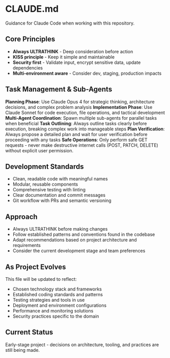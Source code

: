 # CLAUDE.md

Guidance for Claude Code when working with this repository.

## Core Principles
- **Always ULTRATHINK** - Deep consideration before action
- **KISS principle** - Keep it simple and maintainable
- **Security first** - Validate input, encrypt sensitive data, update dependencies
- **Multi-environment aware** - Consider dev, staging, production impacts

## Task Management & Sub-Agents
**Planning Phase**: Use Claude Opus 4 for strategic thinking, architecture decisions, and complex problem analysis
**Implementation Phase**: Use Claude Sonnet for code execution, file operations, and tactical development
**Multi-Agent Coordination**: Spawn multiple sub-agents for parallel tasks when beneficial
**Task Outlining**: Always outline tasks clearly before execution, breaking complex work into manageable steps
**Plan Verification**: Always propose a detailed plan and wait for user verification before proceeding with any tasks
**Safe Operations**: Only perform safe GET requests - never make destructive internet calls (POST, PATCH, DELETE) without explicit user permission.

## Development Standards
- Clean, readable code with meaningful names
- Modular, reusable components
- Comprehensive testing with linting
- Clear documentation and commit messages
- Git workflow with PRs and semantic versioning

## Approach
- Always ULTRATHINK before making changes
- Follow established patterns and conventions found in the codebase
- Adapt recommendations based on project architecture and requirements
- Consider the current development stage and team preferences

## As Project Evolves
This file will be updated to reflect:
- Chosen technology stack and frameworks
- Established coding standards and patterns
- Testing strategies and tools in use  
- Deployment and environment configurations
- Performance and monitoring solutions
- Security practices specific to the domain

## Current Status
Early-stage project - decisions on architecture, tooling, and practices are still being made.
